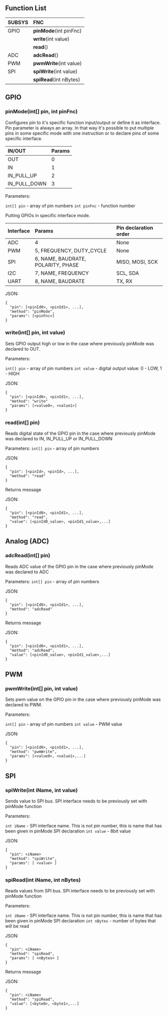 ## Function List

| SUBSYS              | FNC                                                 |
|:--------------------|:----------------------------------------------------|
| GPIO                | **pinMode**(int pinFnc)                             |
|                     | **write**(int value)                                |
|                     | **read**()                                          |
| ADC                 | **adcRead**()                                       |
| PWM                 | **pwmWrite**(int value)                             |
| SPI                 | **spiWrite**(int value)                             |
|                     | **spiRead**(int nBytes)                             |


## GPIO

### pinMode(int[] pin, int pinFnc)

Configures pin to it's specific function input/output or define it as interface.
Pin parameter is always an array. In that way it's possible to put multiple pins in some specific mode with one instruction or to declare pins of some specific interface. 

| IN/OUT              | Params                                              |
|:--------------------|:----------------------------------------------------|
| OUT                 | 0                                                   |
| IN                  | 1                                                   |
| IN_PULL_UP          | 2                                                   |
| IN_PULL_DOWN        | 3                                                   |

Parameters:

`int[] pin` - array of pin numbers
`int pinFnc` - function number

Putting GPIOs in specific interface mode.

| Interface           | Params                              | Pin declaration order | 
|:--------------------|:------------------------------------|:----------------------|
| ADC                 | 4                                   | None                  | 
| PWM                 | 5, FREQUENCY, DUTY_CYCLE            | None                  | 
| SPI                 | 6, NAME, BAUDRATE, POLARITY, PHASE  | MISO, MOSI, SCK       | 
| I2C                 | 7, NAME, FREQUENCY                  | SCL, SDA              | 
| UART                | 8, NAME, BAUDRATE                   | TX, RX                | 

JSON:
```
{
  "pin": [<pinId0>, <pinId1>, ...],
  "method": "pinMode",
  "params": [<pinFnc>]
}
```

### write(int[] pin, int value)
Sets GPIO output high or low in the case where previously pinMode was declared to OUT.

Parameters:

`int[] pin` - array of pin numbers
`int value` - digital output value: 0 - LOW, 1 - HIGH

JSON:
```
{
  "pin": [<pinId0>, <pinId1>, ...],
  "method": "write"
  "params": [<value0>, <value1>]
}
```

### read(int[] pin)
Reads digital state of the GPIO pin in the case where previously pinMode was declared to IN, IN_PULL_UP or IN_PULL_DOWN

Parameters:
`int[] pin` - array of pin numbers

JSON:
```
{
  "pin": [<pinId>, <pinId>, ...],
  "method": "read"
}
```
Returns message 

JSON:
```
{
  "pin": [<pinId0>, <pinId1>, ...],
  "method": "read",
  "value": [<pinId0_value>, <pinId1_value>,...]
}
```

## Analog (ADC)
### adcRead(int[] pin)

Reads ADC value of the GPIO pin in the case where previously pinMode was declared to ADC

Parameters:
`int[] pin` - array of pin numbers

JSON:
```
{
  "pin": [<pinId0>, <pinId1>, ...],
  "method": "adcRead"
}
```
Returns message 

JSON:
```
{
  "pin": [<pinId0>, <pinId1>, ...],
  "method": "adcRead",
  "value": [<pinId0_value>, <pinId1_value>,...]
}
```

## PWM

### pwmWrite(int[] pin, int value)

Sets pwm value on the GPIO pin in the case where previously pinMode was declared to PWM.

Parameters:

`int[] pin` - array of pin numbers
`int value` - PWM value

JSON:
```
{
  "pin": [<pinId0>, <pinId1>, ...],
  "method": "pwmWrite",
  "params": [<value0>, <value1>,...]
}
```


## SPI
### spiWrite(int iName, int value)

Sends value to SPI bus. SPI interface needs to be previously set with pinMode function

Parameters:

`int iName` - SPI interface name. This is not pin number, this is name that has been given in pinMode SPI declaration
`int value` - 8bit value 

JSON:
```
{
  "pin": <iName>
  "method": "spiWrite",
  "params": [ <value> ]
}
```

### spiRead(int iName, int nBytes)

Reads values from SPI bus. SPI interface needs to be previously set with pinMode function

Parameters:

`int iName` - SPI interface name. This is not pin number, this is name that has been given in pinMode SPI declaration
`int nBytes` - number of bytes that will be read

JSON:
```
{
  "pin": <iName>
  "method": "spiRead",
  "params": [ <nBytes> ]
}
```
Returns message 

JSON:
```
{
  "pin": <iName>
  "method": "spiRead",
  "value": [<byte0>, <byte1>,...]
}
```